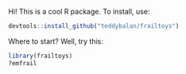 
<!-- README.md is generated from README.Rmd. Please edit that file -->
Hi! This is a cool R package. To install, use:

``` r
devtools::install_github("teddybalan/frailtoys")
```

Where to start? Well, try this:

``` r
library(frailtoys)
?emfrail
```

